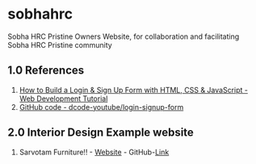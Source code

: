 # sobhahrc
Sobha HRC Pristine Owners Website, for collaboration and facilitating Sobha HRC Pristine community

## 1.0 References
1. [How to Build a Login & Sign Up Form with HTML, CSS & JavaScript - Web Development Tutorial](https://www.youtube.com/watch?v=3GsKEtBcGTk)
2. [GitHub code - dcode-youtube/login-signup-form](https://github.com/dcode-youtube/login-signup-form)

## 2.0 Interior Design Example website
1. Sarvotam Furniture!! - [Website](http://simrandhiman.me/Sarvotam_Furnitures/about.html) - GitHub-[Link](https://github.com/simran2104/Web-Development-Projects)
